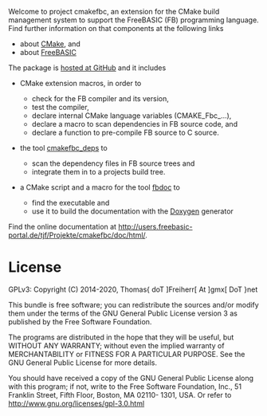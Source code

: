 Welcome to project cmakefbc, an extension for the CMake build
management system to support the FreeBASIC (FB) programming language.
Find further information on that components at the following links

- about [CMake](http://www.cmake.org), and
- about [FreeBASIC](http://www.freebasic.net)

The package is [hosted at GitHub](https://github.com/DTJF/cmakefbc) and it includes

- CMake extension macros, in order to
  - check for the FB compiler and its version,
  - test the compiler,
  - declare internal CMake language variables (CMAKE_Fbc_...),
  - declare a macro to scan dependencies in FB source code, and
  - declare a function to pre-compile FB source to C source.

- the tool [cmakefbc_deps](#PagCmakeFbDeps) to
  - scan the dependency files in FB source trees and
  - integrate them in to a projects build tree.

- a CMake script and a  macro for the tool [fbdoc](http://github.com/DTJF/fbdoc) to
  - find the executable and
  - use it to build the documentation with the [Doxygen](http://www.doxygen.org/) generator

Find the online documentation at
http://users.freebasic-portal.de/tjf/Projekte/cmakefbc/doc/html/.


License
=======

GPLv3: Copyright (C) 2014-2020, Thomas{ doT ]Freiherr[ At ]gmx[ DoT }net

This bundle is free software; you can redistribute the sources and/or
modify them under the terms of the GNU General Public License version 3
as published by the Free Software Foundation.

The programs are distributed in the hope that they will be useful, but
WITHOUT ANY WARRANTY; without even the implied warranty of
MERCHANTABILITY or FITNESS FOR A PARTICULAR PURPOSE. See the GNU
General Public License for more details.

You should have received a copy of the GNU General Public License along
with this program; if not, write to the Free Software Foundation, Inc.,
51 Franklin Street, Fifth Floor, Boston, MA 02110- 1301, USA. Or refer
to http://www.gnu.org/licenses/gpl-3.0.html
